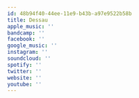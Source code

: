```yaml
---
id: 48b94f40-44ee-11e9-b43b-a97e9522b58b
title: Dessau
apple_music: ''
bandcamp: ''
facebook: ''
google_music: ''
instagram: ''
soundcloud: ''
spotify: ''
twitter: ''
website: ''
youtube: ''
---
```

